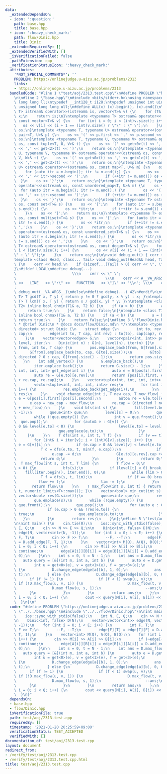 ```yaml
---
data:
  _extendedDependsOn:
  - icon: ':question:'
    path: base.hpp
    title: base.hpp
  - icon: ':heavy_check_mark:'
    path: flow/Dinic.hpp
    title: Dinic
  _extendedRequiredBy: []
  _extendedVerifiedWith: []
  _isVerificationFailed: false
  _pathExtension: cpp
  _verificationStatusIcon: ':heavy_check_mark:'
  attributes:
    '*NOT_SPECIAL_COMMENTS*': ''
    PROBLEM: https://onlinejudge.u-aizu.ac.jp/problems/2313
    links:
    - https://onlinejudge.u-aizu.ac.jp/problems/2313
  bundledCode: "#line 1 \"test/aoj/2313.test.cpp\"\n#define PROBLEM \"https://onlinejudge.u-aizu.ac.jp/problems/2313\"\
    \n\n#line 2 \"base.hpp\"\n#include <bits/stdc++.h>\nusing namespace std;\ntypedef\
    \ long long ll;\ntypedef __int128_t i128;\ntypedef unsigned int uint;\ntypedef\
    \ unsigned long long ull;\n#define ALL(x) (x).begin(), (x).end()\n\ntemplate <typename\
    \ T> istream& operator>>(istream& is, vector<T>& v) {\n    for (T& x : v) is >>\
    \ x;\n    return is;\n}\ntemplate <typename T> ostream& operator<<(ostream& os,\
    \ const vector<T>& v) {\n    for (int i = 0; i < (int)v.size(); i++) {\n     \
    \   os << v[i] << (i + 1 == (int)v.size() ? \"\" : \" \");\n    }\n    return\
    \ os;\n}\ntemplate <typename T, typename U> ostream& operator<<(ostream& os, const\
    \ pair<T, U>& p) {\n    os << '(' << p.first << ',' << p.second << ')';\n    return\
    \ os;\n}\ntemplate <typename T, typename U, typename V> ostream& operator<<(ostream&\
    \ os, const tuple<T, U, V>& t) {\n    os << '(' << get<0>(t) << ',' << get<1>(t)\
    \ << ',' << get<2>(t) << ')';\n    return os;\n}\ntemplate <typename T, typename\
    \ U, typename V, typename W> ostream& operator<<(ostream& os, const tuple<T, U,\
    \ V, W>& t) {\n    os << '(' << get<0>(t) << ',' << get<1>(t) << ',' << get<2>(t)\
    \ << ',' << get<3>(t) << ')';\n    return os;\n}\ntemplate <typename T, typename\
    \ U> ostream& operator<<(ostream& os, const map<T, U>& m) {\n    os << '{';\n\
    \    for (auto itr = m.begin(); itr != m.end();) {\n        os << '(' << itr->first\
    \ << ',' << itr->second << ')';\n        if (++itr != m.end()) os << ',';\n  \
    \  }\n    os << '}';\n    return os;\n}\ntemplate <typename T, typename U> ostream&\
    \ operator<<(ostream& os, const unordered_map<T, U>& m) {\n    os << '{';\n  \
    \  for (auto itr = m.begin(); itr != m.end();) {\n        os << '(' << itr->first\
    \ << ',' << itr->second << ')';\n        if (++itr != m.end()) os << ',';\n  \
    \  }\n    os << '}';\n    return os;\n}\ntemplate <typename T> ostream& operator<<(ostream&\
    \ os, const set<T>& s) {\n    os << '{';\n    for (auto itr = s.begin(); itr !=\
    \ s.end();) {\n        os << *itr;\n        if (++itr != s.end()) os << ',';\n\
    \    }\n    os << '}';\n    return os;\n}\ntemplate <typename T> ostream& operator<<(ostream&\
    \ os, const multiset<T>& s) {\n    os << '{';\n    for (auto itr = s.begin();\
    \ itr != s.end();) {\n        os << *itr;\n        if (++itr != s.end()) os <<\
    \ ',';\n    }\n    os << '}';\n    return os;\n}\ntemplate <typename T> ostream&\
    \ operator<<(ostream& os, const unordered_set<T>& s) {\n    os << '{';\n    for\
    \ (auto itr = s.begin(); itr != s.end();) {\n        os << *itr;\n        if (++itr\
    \ != s.end()) os << ',';\n    }\n    os << '}';\n    return os;\n}\ntemplate <typename\
    \ T> ostream& operator<<(ostream& os, const deque<T>& v) {\n    for (int i = 0;\
    \ i < (int)v.size(); i++) {\n        os << v[i] << (i + 1 == (int)v.size() ? \"\
    \" : \" \");\n    }\n    return os;\n}\n\nvoid debug_out() { cerr << '\\n'; }\n\
    template <class Head, class... Tail> void debug_out(Head&& head, Tail&&... tail)\
    \ {\n    cerr << head;\n    if (sizeof...(Tail) > 0) cerr << \", \";\n    debug_out(move(tail)...);\n\
    }\n#ifdef LOCAL\n#define debug(...)                                          \
    \                         \\\n    cerr << \" \";                             \
    \                                        \\\n    cerr << #__VA_ARGS__ << \" :[\"\
    \ << __LINE__ << \":\" << __FUNCTION__ << \"]\" << '\\n'; \\\n    cerr << \" \"\
    ;                                                                     \\\n   \
    \ debug_out(__VA_ARGS__)\n#else\n#define debug(...) 42\n#endif\n\ntemplate <typename\
    \ T> T gcd(T x, T y) { return y != 0 ? gcd(y, x % y) : x; }\ntemplate <typename\
    \ T> T lcm(T x, T y) { return x / gcd(x, y) * y; }\n\ntemplate <class T1, class\
    \ T2> inline bool chmin(T1& a, T2 b) {\n    if (a > b) {\n        a = b;\n   \
    \     return true;\n    }\n    return false;\n}\ntemplate <class T1, class T2>\
    \ inline bool chmax(T1& a, T2 b) {\n    if (a < b) {\n        a = b;\n       \
    \ return true;\n    }\n    return false;\n}\n#line 3 \"flow/Dinic.hpp\"\n\n/**\n\
    \ * @brief Dinic\n * @docs docs/flow/Dinic.md\n */\ntemplate <typename T, bool\
    \ directed> struct Dinic {\n    struct edge {\n        int to, rev;\n        T\
    \ cap;\n        edge(int to, T cap, int rev) : to(to), cap(cap), rev(rev) {}\n\
    \    };\n    vector<vector<edge>> G;\n    vector<pair<int, int>> pos;\n    vector<int>\
    \ level, iter;\n    Dinic(int n) : G(n), level(n), iter(n) {}\n    int add_edge(int\
    \ from, int to, T cap) {\n        pos.emplace_back(from, G[from].size());\n  \
    \      G[from].emplace_back(to, cap, G[to].size());\n        G[to].emplace_back(from,\
    \ directed ? 0 : cap, G[from].size() - 1);\n        return pos.size() - 1;\n \
    \   }\n    int add_vertex() {\n        G.emplace_back();\n        level.emplace_back();\n\
    \        iter.emplace_back();\n        return G.size() - 1;\n    }\n    tuple<int,\
    \ int, int, int> get_edge(int i) {\n        auto e = G[pos[i].first][pos[i].second];\n\
    \        auto re = G[e.to][e.rev];\n        return {pos[i].first, e.to, e.cap\
    \ + re.cap, re.cap};\n    }\n    vector<tuple<int, int, int, int>> edges() {\n\
    \        vector<tuple<int, int, int, int>> res;\n        for (int i = 0; i < (int)pos.size();\
    \ i++) {\n            res.emplace_back(get_edge(i));\n        }\n        return\
    \ res;\n    }\n    void change_edge(int i, T new_cap, T new_flow) {\n        auto&\
    \ e = G[pos[i].first][pos[i].second];\n        auto& re = G[e.to][e.rev];\n  \
    \      e.cap = new_cap - new_flow;\n        re.cap = (directed ? new_flow : new_cap\
    \ + new_flow);\n    }\n    void bfs(int s) {\n        fill(level.begin(), level.end(),\
    \ -1);\n        queue<int> que;\n        level[s] = 0;\n        que.emplace(s);\n\
    \        while (!que.empty()) {\n            int v = que.front();\n          \
    \  que.pop();\n            for (auto& e : G[v]) {\n                if (e.cap >\
    \ 0 && level[e.to] < 0) {\n                    level[e.to] = level[v] + 1;\n \
    \                   que.emplace(e.to);\n                }\n            }\n   \
    \     }\n    }\n    T dfs(int v, int t, T f) {\n        if (v == t) return f;\n\
    \        for (int& i = iter[v]; i < (int)G[v].size(); i++) {\n            auto&\
    \ e = G[v][i];\n            if (e.cap > 0 && level[v] < level[e.to]) {\n     \
    \           T d = dfs(e.to, t, min(f, e.cap));\n                if (d <= 0) continue;\n\
    \                e.cap -= d;\n                G[e.to][e.rev].cap += d;\n     \
    \           return d;\n            }\n        }\n        return 0;\n    }\n  \
    \  T max_flow(int s, int t, T lim) {\n        T flow = 0;\n        while (lim\
    \ > 0) {\n            bfs(s);\n            if (level[t] < 0) break;\n        \
    \    fill(iter.begin(), iter.end(), 0);\n            while (lim > 0) {\n     \
    \           T f = dfs(s, t, lim);\n                if (f == 0) break;\n      \
    \          flow += f;\n                lim -= f;\n            }\n        }\n \
    \       return flow;\n    }\n    T max_flow(int s, int t) { return max_flow(s,\
    \ t, numeric_limits<T>::max()); }\n    vector<bool> min_cut(int s) {\n       \
    \ vector<bool> res(G.size());\n        queue<int> que;\n        res[s] = true;\n\
    \        que.emplace(s);\n        while (!que.empty()) {\n            int v =\
    \ que.front();\n            que.pop();\n            for (auto e : G[v]) {\n  \
    \              if (e.cap > 0 && !res[e.to]) {\n                    res[e.to] =\
    \ true;\n                    que.emplace(e.to);\n                }\n         \
    \   }\n        }\n        return res;\n    }\n};\n#line 5 \"test/aoj/2313.test.cpp\"\
    \n\nint main() {\n    cin.tie(0);\n    ios::sync_with_stdio(false);\n    int N,\
    \ E, Q;\n    cin >> N >> E >> Q;\n\n    Dinic<int, false> D(N);\n    vector<vector<int>>\
    \ edge(N, vector<int>(N, -1));\n    for (int i = 0; i < E; i++) {\n        int\
    \ F, T;\n        cin >> F >> T;\n        --F, --T;\n        edge[F][T] = edge[T][F]\
    \ = D.add_edge(F, T, 1);\n    }\n    vector<int> M(Q), A(Q), B(Q);\n    for (int\
    \ i = 0; i < Q; i++) {\n        cin >> M[i] >> A[i] >> B[i];\n        if (~edge[--A[i]][--B[i]])\
    \ continue;\n        edge[A[i]][B[i]] = edge[B[i]][A[i]] = D.add_edge(A[i], B[i],\
    \ 0);\n    }\n\n    int s = 0, t = N - 1;\n    int ans = D.max_flow(s, t);\n \
    \   auto query = [&](int m, int a, int b) {\n        auto e = D.get_edge(edge[a][b]);\n\
    \        int u = get<0>(e), v = get<1>(e), f = get<3>(e);\n        if (m == 1)\
    \ {\n            D.change_edge(edge[a][b], 1, 0);\n            ans += D.max_flow(s,\
    \ t);\n        } else {\n            D.change_edge(edge[a][b], 0, 0);\n      \
    \      if (f != 1) {\n                if (f < 1) swap(u, v);\n               \
    \ if (!D.max_flow(u, v, 1)) {\n                    D.max_flow(t, v, 1);\n    \
    \                D.max_flow(u, s, 1);\n                    --ans;\n          \
    \      }\n            }\n        }\n        return ans;\n    };\n    for (int\
    \ i = 0; i < Q; i++) {\n        cout << query(M[i], A[i], B[i]) << '\\n';\n  \
    \  }\n}\n"
  code: "#define PROBLEM \"https://onlinejudge.u-aizu.ac.jp/problems/2313\"\n\n#include\
    \ \"../../base.hpp\"\n#include \"../../flow/Dinic.hpp\"\n\nint main() {\n    cin.tie(0);\n\
    \    ios::sync_with_stdio(false);\n    int N, E, Q;\n    cin >> N >> E >> Q;\n\
    \n    Dinic<int, false> D(N);\n    vector<vector<int>> edge(N, vector<int>(N,\
    \ -1));\n    for (int i = 0; i < E; i++) {\n        int F, T;\n        cin >>\
    \ F >> T;\n        --F, --T;\n        edge[F][T] = edge[T][F] = D.add_edge(F,\
    \ T, 1);\n    }\n    vector<int> M(Q), A(Q), B(Q);\n    for (int i = 0; i < Q;\
    \ i++) {\n        cin >> M[i] >> A[i] >> B[i];\n        if (~edge[--A[i]][--B[i]])\
    \ continue;\n        edge[A[i]][B[i]] = edge[B[i]][A[i]] = D.add_edge(A[i], B[i],\
    \ 0);\n    }\n\n    int s = 0, t = N - 1;\n    int ans = D.max_flow(s, t);\n \
    \   auto query = [&](int m, int a, int b) {\n        auto e = D.get_edge(edge[a][b]);\n\
    \        int u = get<0>(e), v = get<1>(e), f = get<3>(e);\n        if (m == 1)\
    \ {\n            D.change_edge(edge[a][b], 1, 0);\n            ans += D.max_flow(s,\
    \ t);\n        } else {\n            D.change_edge(edge[a][b], 0, 0);\n      \
    \      if (f != 1) {\n                if (f < 1) swap(u, v);\n               \
    \ if (!D.max_flow(u, v, 1)) {\n                    D.max_flow(t, v, 1);\n    \
    \                D.max_flow(u, s, 1);\n                    --ans;\n          \
    \      }\n            }\n        }\n        return ans;\n    };\n    for (int\
    \ i = 0; i < Q; i++) {\n        cout << query(M[i], A[i], B[i]) << '\\n';\n  \
    \  }\n}"
  dependsOn:
  - base.hpp
  - flow/Dinic.hpp
  isVerificationFile: true
  path: test/aoj/2313.test.cpp
  requiredBy: []
  timestamp: '2021-01-20 20:25:59+09:00'
  verificationStatus: TEST_ACCEPTED
  verifiedWith: []
documentation_of: test/aoj/2313.test.cpp
layout: document
redirect_from:
- /verify/test/aoj/2313.test.cpp
- /verify/test/aoj/2313.test.cpp.html
title: test/aoj/2313.test.cpp
---
```

